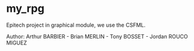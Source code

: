 # my_rpg
Epitech project in graphical module, we use the CSFML.

Author: Arthur BARBIER - Brian MERLIN - Tony BOSSET - Jordan ROUCO MIGUEZ
